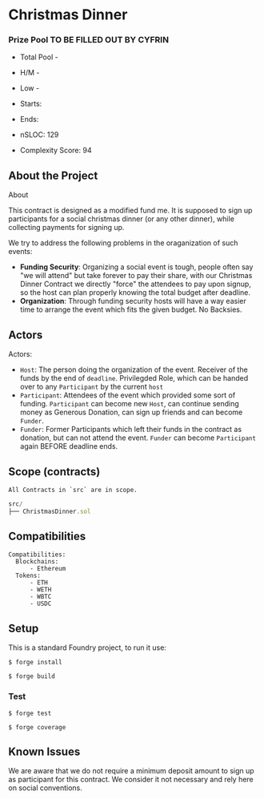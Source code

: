 # Christmas Dinner

[//]: # (contest-details-open)

### Prize Pool TO BE FILLED OUT BY CYFRIN

- Total Pool - 
- H/M -  
- Low - 

- Starts: 
- Ends: 

- nSLOC: 129
- Complexity Score: 94

## About the Project

About

This contract is designed as a modified fund me. It is supposed to sign up participants for a 
social christmas dinner (or any other dinner), while collecting payments for signing up.

We try to address the following problems in the oraganization of such events:

-   **Funding Security**: Organizing a social event is tough, people often say "we will attend" but take forever to pay their share, with our Christmas Dinner Contract we directly "force" the attendees to pay upon signup, so the host can plan properly knowing the total budget after deadline.
-   **Organization**: Through funding security hosts will have a way easier time to arrange the event which fits the given budget. No Backsies.

## Actors


Actors:
- ```Host```: The person doing the organization of the event. Receiver of the funds by the end of ```deadline```. Privilegded Role, which can be handed over to any ```Participant``` by the current ```host```
- ```Participant```: Attendees of the event which provided some sort of funding. ```Participant``` can become new ```Host```, can continue sending money as Generous Donation, can sign up friends and can become ```Funder```.
- ```Funder```: Former Participants which left their funds in the contract as donation, but can not attend the event. ```Funder``` can become ```Participant``` again BEFORE deadline ends.


[//]: # (contest-details-close)

[//]: # (scope-open)

## Scope (contracts)

```
All Contracts in `src` are in scope.
```
```js
src/
├── ChristmasDinner.sol
```

## Compatibilities

```
Compatibilities:
  Blockchains:
      - Ethereum
  Tokens:
      - ETH  
      - WETH
      - WBTC
      - USDC
```


[//]: # (scope-close)

[//]: # (getting-started-open)

## Setup

This is a standard Foundry project, to run it use:

```shell
$ forge install
```

```shell
$ forge build
```

### Test

```shell
$ forge test
```

```shell
$ forge coverage
```


[//]: # (getting-started-close)

[//]: # (known-issues-open)

## Known Issues

We are aware that we do not require a minimum deposit amount to sign up as participant for this contract. We consider it not necessary and rely here on social conventions.

[//]: # (known-issues-close)